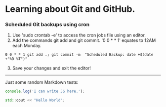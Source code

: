 # Learning about Git and GitHub.

### Scheduled Git backups using cron

1. Use 'sudo crontab -e' to access the cron jobs file using an editor.
2. Add the commands git add and git commit. '0 0 * * 1' equates to 12AM each Monday.
```shell
0 0 * * 1 git add .; git commit -m  "Scheduled Backup: date +$(date +"%D %T")"
```
3. Save your changes and exit the editor!
---
Just some random Markdown tests:

```javascript
console.log('I can write JS here.');
```

```cpp
std::cout << "Hello World";
```
